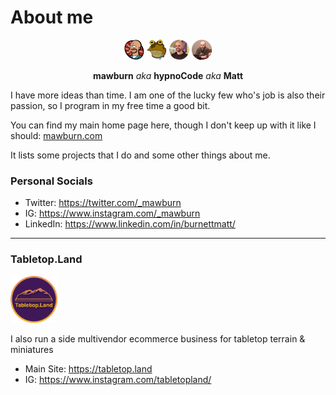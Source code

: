 # About me

<p align="center">
  <img src="https://raw.githubusercontent.com/mawburn/mawburn/main/lars-tiny.webp?v=1" alt="Matt Burnett - mawburn Lars Fillmore" width="32px" height="32px"  />
  <img src="https://raw.githubusercontent.com/mawburn/mawburn/main/hypnoCode-tiny.webp?v=1" alt="Matt Burnett - hypnoCode" width="32px" height="32px"  />
  <img src="https://raw.githubusercontent.com/mawburn/mawburn/main/photo.webp?v=2" alt="Matt Burnett" width="32px" height="32px"  />
  <img src="https://raw.githubusercontent.com/mawburn/mawburn/main/Discord.webp?v=1" alt="hypnoCode - Discord" width="32px" height="32px" />
</p>
<p align="center">
  <strong>mawburn</strong> 
  <em>aka</em> <strong>hypnoCode</strong> 
  <em>aka</em> <strong>Matt</strong>
</p>

I have more ideas than time. I am one of the lucky few who's job is also their passion, so I program in my free time a good bit. 

You can find my main home page here, though I don't keep up with it like I should: [mawburn.com](https://mawburn.com)

It lists some projects that I do and some other things about me. 

### Personal Socials

- Twitter: https://twitter.com/_mawburn
- IG: https://www.instagram.com/_mawburn
- LinkedIn: https://www.linkedin.com/in/burnettmatt/

----

### Tabletop.Land


<a  href="https://tabletop.land" rel="noopener"><img src="https://raw.githubusercontent.com/mawburn/mawburn/main/tabletopland.webp?v=1" alt="TabletopLand - Terrain, Miniatures, & more" width="75px" height="75px" />
</a>


I also run a side multivendor ecommerce business for tabletop terrain & miniatures

- Main Site: https://tabletop.land
- IG: https://www.instagram.com/tabletopland/
